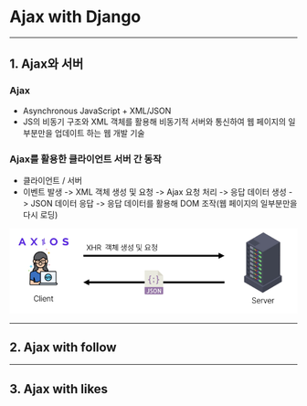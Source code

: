 # Ajax with Django

-----

## 1. Ajax와 서버

### Ajax

- Asynchronous JavaScript + XML/JSON
- JS의 비동기 구조와 XML 객체를 활용해 비동기적 서버와 통신하여 웹 페이지의 일부분만을 업데이트 하는 웹 개발 기술

### Ajax를 활용한 클라이언트 서버 간 동작

- 클라이언트 / 서버
- 이벤트 발생 -> XML 객체 생성 및 요청 -> Ajax 요청 처리 -> 응답 데이터 생성 -> JSON 데이터 응답 -> 응답 데이터를 활용해 DOM 조작(웹 페이지의 일부분만을 다시 로딩)

![Alt text](image.png)

------

## 2. Ajax with follow

-----

## 3. Ajax with likes
